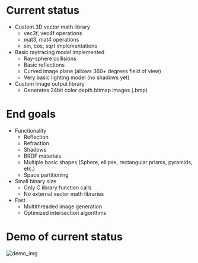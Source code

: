 # Current status
- Custom 3D vector math library
  - vec3f, vec4f operations
  - mat3, mat4 operations
  - sin, cos, sqrt implementations
- Basic raytracing model implemented
  - Ray-sphere collisions
  - Basic reflections
  - Curved image plane (allows 360+ degrees field of view)
  - Very basic lighting model (no shadows yet)
- Custom image output library
  - Generates 24bit color depth bitmap images (.bmp)

# End goals
- Functionality
  - Reflection
  - Refraction
  - Shadows
  - BRDF materials
  - Multiple basic shapes (Sphere, ellipse, rectangular prisms, pyramids, etc.)
  - Space partitioning
- Small binary size
  - Only C library function calls
  - No external vector math libraries
- Fast
  - Multithreaded image generation
  - Optimized intersection algorithms

# Demo of current status
![demo_img](images/04_variable_reflectivity.bmp)
